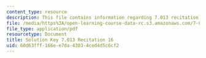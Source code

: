```yaml
---
content_type: resource
description: This file contains information regarding 7.013 recitation 16.
file: /media/https%3A/open-learning-course-data-rc.s3.amazonaws.com/7-013-introductory-biology-spring-2013/60d63fff166ee7da43034ced4d5c6cf2_MIT7_013S12_RecitatSol_16.pdf
file_type: application/pdf
resourcetype: Document
title: Solution Key 7.013 Recitation 16
uid: 60d63fff-166e-e7da-4303-4ced4d5c6cf2
---
```


